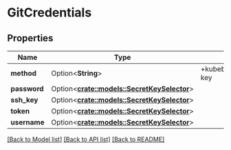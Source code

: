 # GitCredentials

## Properties

Name | Type | Description | Notes
------------ | ------------- | ------------- | -------------
**method** | Option<**String**> | +kubebuilder:validation:Enum=password;token;ssh-key | [optional]
**password** | Option<[**crate::models::SecretKeySelector**](SecretKeySelector.md)> |  | [optional]
**ssh_key** | Option<[**crate::models::SecretKeySelector**](SecretKeySelector.md)> |  | [optional]
**token** | Option<[**crate::models::SecretKeySelector**](SecretKeySelector.md)> |  | [optional]
**username** | Option<[**crate::models::SecretKeySelector**](SecretKeySelector.md)> |  | [optional]

[[Back to Model list]](../README.md#documentation-for-models) [[Back to API list]](../README.md#documentation-for-api-endpoints) [[Back to README]](../README.md)


